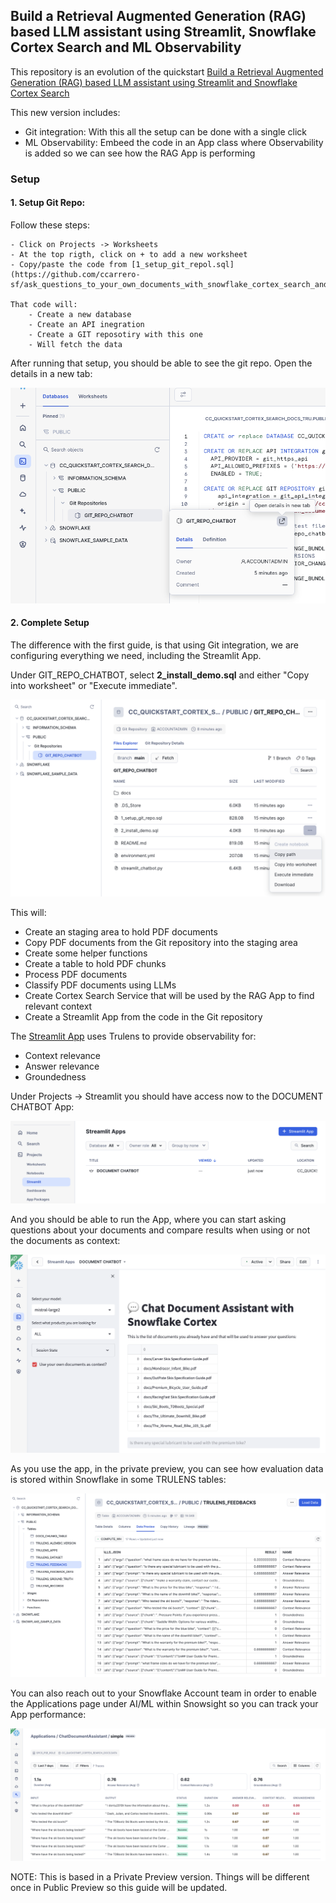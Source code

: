 ## Build a Retrieval Augmented Generation (RAG) based LLM assistant using Streamlit, Snowflake Cortex Search and ML Observability

This repository is an evolution of the quickstart [Build a Retrieval Augmented Generation (RAG) based LLM assistant using Streamlit and Snowflake Cortex Search](https://quickstarts.snowflake.com/guide/ask_questions_to_your_own_documents_with_snowflake_cortex_search/index.html?index=..%2F..index#0)

This new version includes:
- Git integration: With this all the setup can be done with a single click
- ML Observability: Embeed the code in an App class where Observability is added so we can see how the RAG App is performing

### Setup

#### 1. Setup Git Repo:

Follow these steps: 

    - Click on Projects -> Worksheets
    - At the top rigth, click on + to add a new worksheet
    - Copy/paste the code from [1_setup_git_repol.sql](https://github.com/ccarrero-sf/ask_questions_to_your_own_documents_with_snowflake_cortex_search_and_trulens/blob/main/1_setup_git_repo.sql)

    That code will:
        - Create a new database
        - Create an API inegration
        - Create a GIT reposotiry with this one
        - Will fetch the data

After running that setup, you should be able to see the git repo. Open the details in a new tab:

![image](img/1_git_repo.png)


#### 2. Complete Setup

The difference with the first guide, is that using Git integration, we are configuring everything we need, including the Streamlit App. 

Under GIT_REPO_CHATBOT, select <b>2_install_demo.sql</b> and either "Copy into worksheet" or "Execute immediate". 

![image](img/2_git_repo_exec.png)

This will:

- Create an staging area to hold PDF documents
- Copy PDF documents from the Git repository into the staging area
- Create some helper functions
- Create a table to hold PDF chunks
- Process PDF documents
- Classify PDF documents using LLMs
- Create Cortex Search Service that will be used by the RAG App to find relevant context
- Create a Streamlit App from the code in the Git repository

The [Streamlit App](https://github.com/ccarrero-sf/ask_questions_to_your_own_documents_with_snowflake_cortex_search_and_trulens/blob/main/streamlit_chatbot.py) uses Trulens to provide observability for:

- Context relevance
- Answer relevance
- Groundedness

Under Projects -> Streamlit you should have access now to the DOCUMENT CHATBOT App:

![image](img/3_chatbot.png)

And you should be able to run the App, where you can start asking questions about your documents and compare results when using or not the documents as context:

![image](img/4_app.png)

As you use the app, in the private preview, you can see how evaluation data is stored within Snowflake in some TRULENS tables:

![image](img/5_trulens_tables.png)

You can also reach out to your Snowflake Account team in order to enable the Applications page under AI/ML within Snowsight so you can track your App performance:

![image](img/6_app_performance.png)

NOTE: This is based in a Private Preview version. Things will be different once in Public Preview so this guide will be updated.


